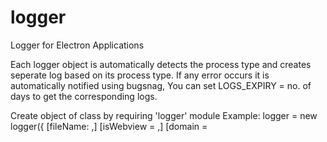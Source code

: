 # logger
Logger for Electron Applications

Each logger object is automatically detects the process type and creates seperate log based on its process type.
If any error occurs it is automatically notified using bugsnag, You can set LOGS_EXPIRY = no. of days to get the corresponding logs.

Create object of class by requiring 'logger' module
Example:
      logger = new logger({
          [fileName: <custom filename>,]
          [isWebview = <boolean value stating whether its a webview logs>,]
          [domain = <title or info stating its presence>]
      });
      logger.<level>(<message>);
      logger.uploadLogs()[or pruneOldLogs()].then(result=>console.log(result)); 
Note :
      uploadLogs() and pruneOldLogs() return promise.

